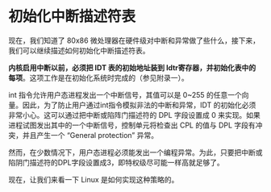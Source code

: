 # 初始化中断描述符表

现在，我们知道了 80x86 微处理器在硬件级对中断和异常做了些什么，接下来，我们可以继续描述如何初始化中断描述符表。

**内核启用中断以前，必须把 IDT 表的初始地址装到 ldtr寄存器，并初始化表中的每项**。这项工作是在初始化系统时完成的（参见附录一）。

int 指令允许用户态进程发出一个中断信号，其值可以是 0~255 的任意一个向量。因此，为了防止用户通过int指令模拟非法的中断和异常，IDT 的初始化必须非常小心。这可以通过把中断或陷阵门描述符的 DPL 字段设置成 0 来实现。如果进程试图发出其中的一个中断信号，控制单元将检查出 CPL 的值与 DPL 字段有冲突，并且产生一个 “General protection” 异常。

然而，在少数情况下，用户态进程必须能发出一个编程异常。为此，只要把中断或陷阴门描述符的DPL字段设置成3，即特权级尽可能一样高就足够了。

现在，让我们来看一下 Linux 是如何实现这种策略的。

